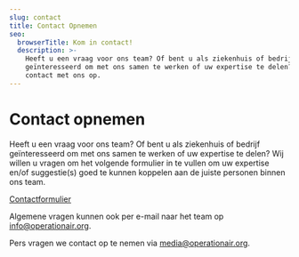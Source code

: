 ```yaml
---
slug: contact
title: Contact Opnemen
seo:
  browserTitle: Kom in contact!
  description: >-
    Heeft u een vraag voor ons team? Of bent u als ziekenhuis of bedrijf
    geïnteresseerd om met ons samen te werken of uw expertise te delen? Neem dan
    contact met ons op.
---
```

# Contact opnemen

Heeft u een vraag voor ons team? Of bent u als ziekenhuis of bedrijf geïnteresseerd om met ons samen te werken of uw expertise te delen? Wij willen u vragen om het volgende formulier in te vullen om uw expertise en/of suggestie(s) goed te kunnen koppelen aan de juiste personen binnen ons team.

[Contactformulier](https://docs.google.com/forms/d/e/1FAIpQLSerxD20lExQzCFMajbm-Qs7xyZanmaZa1abSb_pPtCR0Rp4rA/viewform?usp=sf_link)

Algemene vragen kunnen ook per e-mail naar het team op [info@operationair.org](mailto:info@operationair.org).

Pers vragen we contact op te nemen via [media@operationair.org](mailto:media@operationair.org).